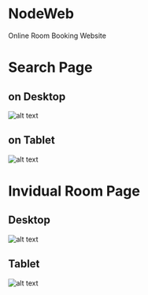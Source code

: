 # NodeWeb
Online Room Booking Website




Search Page
==============

on Desktop
--------------
![alt text](https://github.com/iamhosseindhv/NodeWeb/blob/master/Gifs/search-desktop.gif "Search page on Desktop")

on Tablet
--------------

![alt text](https://github.com/iamhosseindhv/NodeWeb/blob/master/Gifs/search-tablet.gif "Search page on Tablet")



Invidual Room Page
==============
Desktop
--------------
![alt text](https://github.com/iamhosseindhv/NodeWeb/blob/master/Gifs/rooms-desktop.gif "Rooms page on Desktop")

Tablet
--------------
![alt text](https://github.com/iamhosseindhv/NodeWeb/blob/master/Gifs/rooms-tablet.gif "Rooms page on Tablet")

